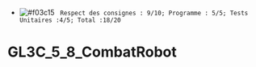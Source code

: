 - ![#f03c15](https://via.placeholder.com/15/f03c15/000000?text=+) ` Respect des consignes : 9/10; Programme : 5/5; Tests Unitaires :4/5; Total :18/20`
# GL3C_5_8_CombatRobot

